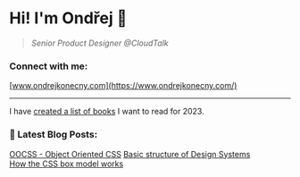 # Hi! I'm Ondřej 👋 
<blockquote><p><em>Senior Product Designer @CloudTalk</em></p></blockquote>

### Connect with me:

[www.ondrejkonecny.com](https://www.ondrejkonecny.com/)


---
I have [created a list of books](https://github.com/ondrejko/ondrejko/blob/main/books.md) I want to read for 2023.
### 📕 Latest Blog Posts:
[OOCSS - Object Oriented CSS](https://www.ondrejkonecny.com/blog/oocss-object-oriented-css/)
[Basic structure of Design Systems](https://www.ondrejkonecny.com/blog/basic-structure-of-design-systems/) <br>
[How the CSS box model works](https://www.ondrejkonecny.com/blog/how-the-css-box-model-works/) <br>

